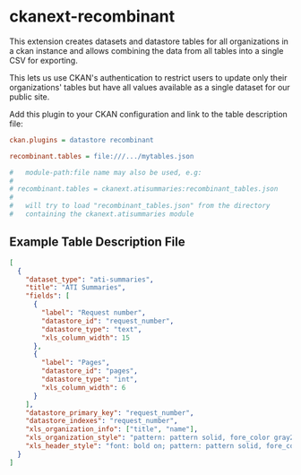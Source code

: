 ckanext-recombinant
===================

This extension creates datasets and datastore tables for all
organizations in a ckan instance and allows combining the
data from all tables into a single CSV for exporting.

This lets us use CKAN's authentication to restrict users to
update only their organizations' tables but have all values
available as a single dataset for our public site.

Add this plugin to your CKAN configuration and link to the
table description file:

```ini
ckan.plugins = datastore recombinant

recombinant.tables = file:///.../mytables.json

#   module-path:file name may also be used, e.g:
#
# recombinant.tables = ckanext.atisummaries:recombinant_tables.json
#
#   will try to load "recombinant_tables.json" from the directory
#   containing the ckanext.atisummaries module
```


Example Table Description File
------------------------------

```json
[
  {
    "dataset_type": "ati-summaries",
    "title": "ATI Summaries",
    "fields": [
      {
        "label": "Request number",
        "datastore_id": "request_number",
        "datastore_type": "text",
        "xls_column_width": 15
      },
      {
        "label": "Pages",
        "datastore_id": "pages",
        "datastore_type": "int",
        "xls_column_width": 6
      }
    ],
    "datastore_primary_key": "request_number",
    "datastore_indexes": "request_number",
    "xls_organization_info": ["title", "name"],
    "xls_organization_style": "pattern: pattern solid, fore_color gray25;",
    "xls_header_style": "font: bold on; pattern: pattern solid, fore_color light_green;"
  }
]
```


